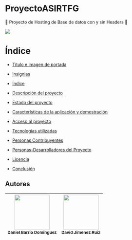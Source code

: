 # ProyectoASIRTFG
:construction: Proyecto de Hosting de Base de datos con y sin Headers :construction:

<p align="left">
  <img src="https://img.shields.io/badge/STATUS-EN%20DESAROLLO-green">
</p>


# Índice

* [Título e imagen de portada](#Título-e-imagen-de-portada)

* [Insignias](#insignias)

* [Índice](#índice)

* [Descripción del proyecto](#descripción-del-proyecto)

* [Estado del proyecto](#Estado-del-proyecto)

* [Características de la aplicación y demostración](#Características-de-la-aplicación-y-demostración)

* [Acceso al proyecto](#acceso-proyecto)

* [Tecnologías utilizadas](#tecnologías-utilizadas)

* [Personas Contribuyentes](#personas-contribuyentes)

* [Personas-Desarrolladores del Proyecto](#personas-desarrolladores)

* [Licencia](https://github.com/DanieBarrio/ProyectoASIRTFG/blob/main/LICENSE)

* [Conclusión](#conclusión)


## Autores

| [<img src="https://avatars.githubusercontent.com/u/145673109?v=4" width="115"><br><sub>Daniel Barrio Domínguez</sub>](https://github.com/DanieBarrio) | [<img src="https://avatars.githubusercontent.com/u/145720278?v=4" width="115"><br><sub>David Jimenez Ruiz</sub>](https://github.com/Davidjimenez05) |
|:-------------------------------------------------------------------------------------------------------------------------------------------------:|:-----------------------------------------------------------------------------------------------------------------------------------------------:|
